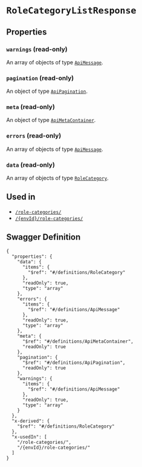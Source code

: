# `RoleCategoryListResponse` #







## Properties ##

### `warnings` (read-only) ###




An array of 
objects of type [`ApiMessage`](./../definitions/ApiMessage.mkd).


### `pagination` (read-only) ###




An object of type [`ApiPagination`](./../definitions/ApiPagination.mkd).



### `meta` (read-only) ###




An object of type [`ApiMetaContainer`](./../definitions/ApiMetaContainer.mkd).



### `errors` (read-only) ###




An array of 
objects of type [`ApiMessage`](./../definitions/ApiMessage.mkd).


### `data` (read-only) ###




An array of 
objects of type [`RoleCategory`](./../definitions/RoleCategory.mkd).




## Used in ##

  + [`/role-categories/`](./../rest/api/v1beta0/account/role-categories/)
  + [`/{envId}/role-categories/`](./../rest/api/v1beta0/user/{envId}/role-categories/)

## Swagger Definition ##

    {
      "properties": {
        "data": {
          "items": {
            "$ref": "#/definitions/RoleCategory"
          }, 
          "readOnly": true, 
          "type": "array"
        }, 
        "errors": {
          "items": {
            "$ref": "#/definitions/ApiMessage"
          }, 
          "readOnly": true, 
          "type": "array"
        }, 
        "meta": {
          "$ref": "#/definitions/ApiMetaContainer", 
          "readOnly": true
        }, 
        "pagination": {
          "$ref": "#/definitions/ApiPagination", 
          "readOnly": true
        }, 
        "warnings": {
          "items": {
            "$ref": "#/definitions/ApiMessage"
          }, 
          "readOnly": true, 
          "type": "array"
        }
      }, 
      "x-derived": {
        "$ref": "#/definitions/RoleCategory"
      }, 
      "x-usedIn": [
        "/role-categories/", 
        "/{envId}/role-categories/"
      ]
    }
